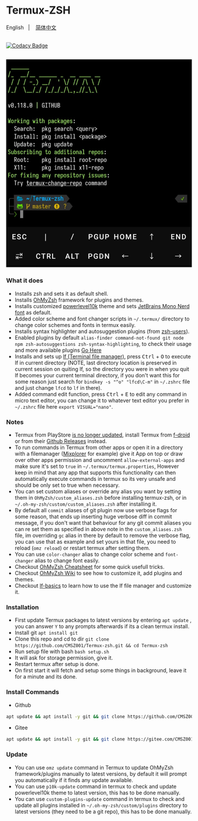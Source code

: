 # Termux-ZSH

English
&nbsp;&nbsp;| &nbsp;&nbsp;
[简体中文](./README_zh-CN.md)

\
[![Codacy Badge](https://app.codacy.com/project/badge/Grade/598b9e66297c4323a25dada99d377a11)](https://app.codacy.com/gh/CMSZ001/Termux-zsh/dashboard?utm_source=gh&utm_medium=referral&utm_content=&utm_campaign=Badge_grade)

##

![Termux-zsh-SS](./Termux-zsh-SS.jpg)

### What it does

-   Installs zsh and sets it as default shell.
-   Installs [OhMyZsh](https://github.com/ohmyzsh/ohmyzsh) framework for plugins and themes.
-   Installs customized [powerlevel10k](https://github.com/romkatv/powerlevel10k) theme and sets [JetBrains Mono Nerd font](https://github.com/ryanoasis/nerd-fonts/tree/master/patched-fonts/JetBrainsMono) as default.
-   Added color scheme and font changer scripts in `~/.termux/` directory to change color schemes and fonts in termux easily.
-   Installs syntax highlighter and autosuggestion plugins (from [zsh-users](https://github.com/zsh-users)).
-   Enabled plugins by default `alias-finder command-not-found git node npm zsh-autosuggestions zsh-syntax-highlighting`, to check their usage and more available plugins [Go Here](https://github.com/ohmyzsh/ohmyzsh/wiki/Plugins)
-   Installs and sets up [lf (Terminal file manager)](https://github.com/gokcehan/lf), press <kbd>Ctrl</kbd> + <kbd>O</kbd> to execute lf in current directory (NOTE, last directory location is preserved in current session on quiting lf, so the directory you were in when you quit lf becomes your current terminal directory, if you don't want this for some reason just search for `bindkey -s "^o" "lfcd\C-m"` in `~/.zshrc` file and just change `lfcd` to `lf` in there).
-   Added command edit function, press <kbd>Ctrl</kbd> + <kbd>E</kbd> to edit any command in micro text editor, you can change it to whatever text editor you prefer in `~/.zshrc` file here `export VISUAL="nano"`.

### Notes

-   Termux from PlayStore [is no longer updated](https://wiki.termux.com/wiki/Termux_Google_Play), install Termux from [f-droid](https://f-droid.org/en/packages/com.termux) or from their [Github Releases](https://github.com/termux/termux-app/releases) instead.
-   To run commands in Termux from other apps or open it in a directory with a filemanager ([Mixplorer](https://forum.xda-developers.com/t/app-2-2-mixplorer-v6-x-released-fully-featured-file-manager.1523691/) for example) give it App on top or draw over other apps permission and uncomment `allow-external-apps` and make sure it's set to `true` in `~/.termux/termux.properties`, However keep in mind that any app that supports this functionality can then automatically execute commands in termux so its very unsafe and should be only set to true when necessary.
-   You can set custom aliases or override any alias you want by setting them in `OhMyZsh/custom_aliases.zsh` before installing termux-zsh, or in `~/.oh-my-zsh/custom/custom_aliases.zsh` after installing it.
-   By default all `commit` aliases of git plugin now use verbose flags for some reason, that ends up inserting huge verbose diff in commit message, if you don't want that behaviour for any git commit aliases you can re set them as specified in above note in the `custom_aliases.zsh` file, im overriding `gc` alias in there by default to remove the verbose flag, you can use that as example and set yours in that file, you need to reload (`omz reload`) or restart termux after setting them.
-   You can use `color-changer` alias to change color scheme and `font-changer` alias to change font easily.
-   Checkout [OhMyZsh Cheatsheet](https://github.com/ohmyzsh/ohmyzsh/wiki/Cheatsheet) for some quick usefull tricks.
-   Checkout [OhMyZsh Wiki](https://github.com/ohmyzsh/ohmyzsh/wiki/Home) to see how to customize it, add plugins and themes.
-   Checkout [lf-basics](https://github.com/gokcehan/lf/wiki/Tutorial#basics) to learn how to use the lf file manager and customize it.

### Installation

-   First update Termux packages to latest versions by entering `apt update` , you can answer `Y` to any prompts afterwards if its a clean termux install.
-   Install git `apt install git`
-   Clone this repo and cd to dir `git clone https://github.com/CMSZ001/Termux-zsh.git && cd Termux-zsh`
-   Run setup file with bash `bash setup.sh`
-   It will ask for storage permission, give it.
-   Restart termux after setup is done.
-   On first start it will fetch and setup some things in background, leave it for a minute and its done.

### Install Commands
* Github
```bash
apt update && apt install -y git && git clone https://github.com/CMSZ001/Termux-zsh.git && cd Termux-zsh && bash setup.sh
```
* Gitee
```bash
apt update && apt install -y git && git clone https://gitee.com/CMSZ001/Termux-zsh.git && cd Termux-zsh && bash setup.sh
```

### Update

-   You can use `omz update` command in Termux to update OhMyZsh framework/plugins manually to latest versions, by default it will prompt you automatically if it finds any update available.
-   You can use `p10k-update` command in termux to check and update powerlevel10k theme to latest version, this has to be done manually.
-   You can use `custom-plugins-update` command in termux to check and update all plugins installed in `~/.oh-my-zsh/custom/plugins` directory to latest versions (they need to be a git repo), this has to be done manually.

